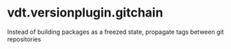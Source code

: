 vdt.versionplugin.gitchain
==========================

Instead of building packages as a freezed state, propagate tags between git repositories
